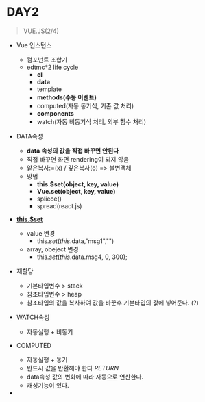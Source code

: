 # DAY2

> VUE.JS(2/4)

 * Vue 인스턴스
    - 컴포넌트 조합기
    - edtmc*2 life cycle
        + **el**
        + **data**
        + template
        + **methods(수동 이벤트)**
        + computed(자동 동기식, 기존 값 처리)
        + **components**
        + watch(자동 비동기식 처리, 외부 함수 처리)

 * DATA속성
    - **data 속성의 값을 직접 바꾸면 안된다**
    - 직접 바꾸면 화면 rendering이 되지 않음
    - 얕은복사:=(x) / 깊은복사(o) => 불변객체
    - 방법
        + **this.$set(object, key, value)**
        + **Vue.set(object, key, value)**
        + spliece()
        + spread(react.js)
 * **<u>this.$set</u>**
    - value 변경  
        +  this.$set(this.$data,"msg1","")
    - array, obeject 변경
        +  this.$set(this.$data.msg4, 0, 300);
 * 재할당
    - 기본타입변수 > stack
    - 참조타입변수 > heap
    - 참조타입의 값을 복사하여 값을 바꾼후 기본타입의 값에 넣어준다. (?)

 * WATCH속성
    - 자동실행 + 비동기

 * COMPUTED
    - 자동실행 + 동기
    - 반드시 값을 반환해야 한다 *RETURN*
    - data속성 값의 변화에 따라 자동으로 연산한다.
    - 캐싱기능이 있다.

 * 
```
```
